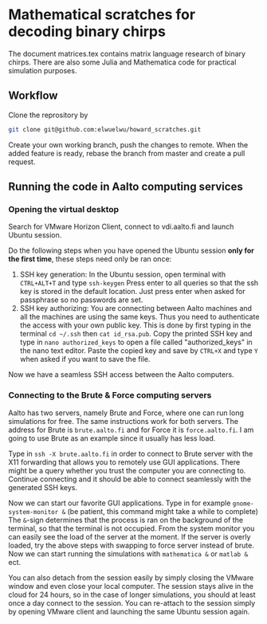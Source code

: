 # Mathematical scratches for decoding binary chirps

The document matrices.tex contains matrix language research of binary chirps. There are also some Julia and Mathematica code for practical simulation purposes.

## Workflow

Clone the reprository by

```bash
git clone git@github.com:elwuelwu/howard_scratches.git
```

Create your own working branch, push the changes to remote. When the added feature is ready, rebase the branch from master and create a pull request.

## Running the code in Aalto computing services

### Opening the virtual desktop

Search for VMware Horizon Client, connect to vdi.aalto.fi and launch Ubuntu session. 

Do the following steps when you have opened the Ubuntu session **only for the first time**, these steps need only be ran once:

1. SSH key generation: In the Ubuntu session, open terminal with `CTRL+ALT+T` and type `ssh-keygen` Press enter to all queries so that the ssh key is stored in the default location. Just press enter when asked for passphrase so no passwords are set.
2. SSH key authorizing: You are connecting between Aalto machines and all the machines are using the same keys. Thus you need to authenticate the access with your own public key.
This is done by first typing in the terminal `cd ~/.ssh` then `cat id_rsa.pub`. Copy the printed SSH key and type in `nano authorized_keys` to open a file called "authorized_keys" in the nano text editor. Paste the copied key and save by `CTRL+X` and type `Y` when asked if you want to save the file.

Now we have a seamless SSH access between the Aalto computers.

### Connecting to the Brute & Force computing servers

Aalto has two servers, namely Brute and Force, where one can run long simulations for free. The same instructions work for both servers. The address for Brute is `brute.aalto.fi` and for Force it is `force.aalto.fi`.
I am going to use Brute as an example since it usually has less load.

Type in `ssh -X brute.aalto.fi` in order to connect to Brute server with the X11 forwarding that allows you to remotely use GUI applications. There might be a query whether you trust the computer you are connecting to. Continue connecting and it should be able to connect seamlessly with the generated SSH keys.

Now we can start our favorite GUI applications. Type in for example
`gnome-system-monitor &` (be patient, this command might take a while to complete)
The `&`-sign determines that the process is ran on the background of the terminal, so that the terminal is not occupied.
From the system monitor you can easily see the load of the server at the moment. If the server is overly loaded, try the above steps with swapping to force server instead of brute.
Now we can start running the simulations with
`mathematica &`
or
`matlab &`
ect.

You can also detach from the session easily by simply closing the VMware window and even close your local computer. The session stays alive in the cloud for 24 hours, so in the case of longer simulations, you should at least once a day connect to the session.
You can re-attach to the session simply by opening VMware client and launching the same Ubuntu session again.
